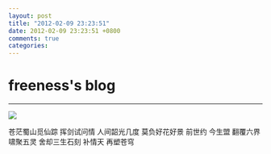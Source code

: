 ```yaml
---
layout: post
title: "2012-02-09 23:23:51"
date: 2012-02-09 23:23:51 +0800
comments: true
categories: 
---
```


# freeness's blog

----------

![](http://okqmqrbgo.bkt.clouddn.com/201202092323511.jpg)

>
苍茫蜀山觅仙踪
挥剑试问情
人间韶光几度
莫负好花好景
前世约 今生盟
翻覆六界 啸聚五灵
舍却三生石刻
补情天 再塑苍穹